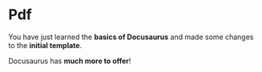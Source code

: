 
# Pdf

You have just learned the **basics of Docusaurus** and made some changes to the **initial template**.

Docusaurus has **much more to offer**!